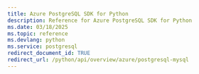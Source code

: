 ```yaml
---
title: Azure PostgreSQL SDK for Python
description: Reference for Azure PostgreSQL SDK for Python
ms.date: 03/18/2025
ms.topic: reference
ms.devlang: python
ms.service: postgresql
redirect_document_id: TRUE
redirect_url: /python/api/overview/azure/postgresql-mysql
---
```

